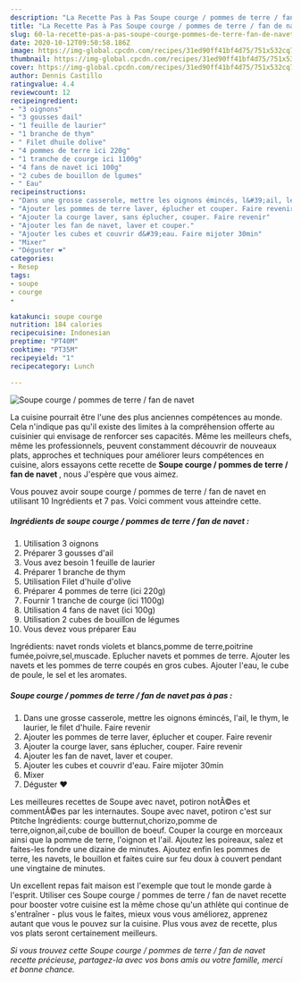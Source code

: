 ```yaml
---
description: "La Recette Pas à Pas Soupe courge / pommes de terre / fan de navet"
title: "La Recette Pas à Pas Soupe courge / pommes de terre / fan de navet"
slug: 60-la-recette-pas-a-pas-soupe-courge-pommes-de-terre-fan-de-navet
date: 2020-10-12T09:50:58.186Z
image: https://img-global.cpcdn.com/recipes/31ed90ff41bf4d75/751x532cq70/soupe-courge-pommes-de-terre-fan-de-navet-photo-principale-de-la-recette.jpg
thumbnail: https://img-global.cpcdn.com/recipes/31ed90ff41bf4d75/751x532cq70/soupe-courge-pommes-de-terre-fan-de-navet-photo-principale-de-la-recette.jpg
cover: https://img-global.cpcdn.com/recipes/31ed90ff41bf4d75/751x532cq70/soupe-courge-pommes-de-terre-fan-de-navet-photo-principale-de-la-recette.jpg
author: Dennis Castillo
ratingvalue: 4.4
reviewcount: 12
recipeingredient:
- "3 oignons"
- "3 gousses dail"
- "1 feuille de laurier"
- "1 branche de thym"
- " Filet dhuile dolive"
- "4 pommes de terre ici 220g"
- "1 tranche de courge ici 1100g"
- "4 fans de navet ici 100g"
- "2 cubes de bouillon de lgumes"
- " Eau"
recipeinstructions:
- "Dans une grosse casserole, mettre les oignons émincés, l&#39;ail, le thym, le laurier, le filet d&#39;huile. Faire revenir"
- "Ajouter les pommes de terre laver, éplucher et couper. Faire revenir"
- "Ajouter la courge laver, sans éplucher, couper. Faire revenir"
- "Ajouter les fan de navet, laver et couper."
- "Ajouter les cubes et couvrir d&#39;eau. Faire mijoter 30min"
- "Mixer"
- "Déguster ❤️"
categories:
- Resep
tags:
- soupe
- courge
- 

katakunci: soupe courge  
nutrition: 184 calories
recipecuisine: Indonesian
preptime: "PT40M"
cooktime: "PT35M"
recipeyield: "1"
recipecategory: Lunch

---
```



![Soupe courge / pommes de terre / fan de navet](https://img-global.cpcdn.com/recipes/31ed90ff41bf4d75/751x532cq70/soupe-courge-pommes-de-terre-fan-de-navet-photo-principale-de-la-recette.jpg)

La cuisine pourrait être l'une des plus anciennes compétences au monde. Cela n'indique pas qu'il existe des limites à la compréhension offerte au cuisinier qui envisage de renforcer ses capacités. Même les meilleurs chefs, même les professionnels, peuvent constamment découvrir de nouveaux plats, approches et techniques pour améliorer leurs compétences en cuisine, alors essayons cette recette de <strong> Soupe courge / pommes de terre / fan de navet </strong>, nous J'espère que vous aimez.

<!--inarticleads1-->

Vous pouvez avoir soupe courge / pommes de terre / fan de navet en utilisant 10 Ingrédients et 7 pas. Voici comment vous atteindre cette.

##### Ingrédients de soupe courge / pommes de terre / fan de navet :

1. Utilisation 3 oignons
1. Préparer 3 gousses d&#39;ail
1. Vous avez besoin 1 feuille de laurier
1. Préparer 1 branche de thym
1. Utilisation  Filet d&#39;huile d&#39;olive
1. Préparer 4 pommes de terre (ici 220g)
1. Fournir 1 tranche de courge (ici 1100g)
1. Utilisation 4 fans de navet (ici 100g)
1. Utilisation 2 cubes de bouillon de légumes
1. Vous devez vous préparer  Eau


Ingrédients: navet ronds violets et blancs,pomme de terre,poitrine fumée,poivre,sel,muscade. Eplucher navets et pommes de terre. Ajouter les navets et les pommes de terre coupés en gros cubes. Ajouter l&#39;eau, le cube de poule, le sel et les aromates. 

<!--inarticleads2-->

##### Soupe courge / pommes de terre / fan de navet pas à pas :

1. Dans une grosse casserole, mettre les oignons émincés, l&#39;ail, le thym, le laurier, le filet d&#39;huile. Faire revenir
1. Ajouter les pommes de terre laver, éplucher et couper. Faire revenir
1. Ajouter la courge laver, sans éplucher, couper. Faire revenir
1. Ajouter les fan de navet, laver et couper.
1. Ajouter les cubes et couvrir d&#39;eau. Faire mijoter 30min
1. Mixer
1. Déguster ❤️


Les meilleures recettes de Soupe avec navet, potiron notÃ©es et commentÃ©es par les internautes. Soupe avec navet, potiron c&#39;est sur Ptitche Ingrédients: courge butternut,chorizo,pomme de terre,oignon,ail,cube de bouillon de boeuf. Couper la courge en morceaux ainsi que la pomme de terre, l&#39;oignon et l&#39;ail. Ajoutez les poireaux, salez et faites-les fondre une dizaine de minutes. Ajoutez enfin les pommes de terre, les navets, le bouillon et faites cuire sur feu doux à couvert pendant une vingtaine de minutes. 

<!--inarticleads1-->

<p>
Un excellent repas fait maison est l'exemple que tout le monde garde à l'esprit. Utiliser ces Soupe courge / pommes de terre / fan de navet recette pour booster votre cuisine est la même chose qu'un athlète qui continue de s'entraîner - plus vous le faites, mieux vous vous améliorez, apprenez autant que vous le pouvez sur la cuisine. Plus vous avez de recette, plus vos plats seront certainement meilleurs.
</p>

<p>
<i>Si vous trouvez cette Soupe courge / pommes de terre / fan de navet recette précieuse, partagez-la avec vos bons amis ou votre famille, merci et bonne chance.</i>
</p>
